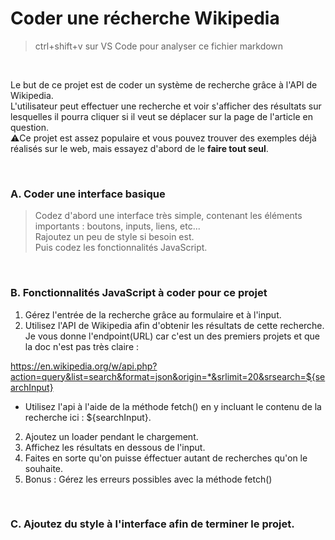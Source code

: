 # Coder une récherche Wikipedia

> ctrl+shift+v sur VS Code pour analyser ce fichier markdown

<br>

Le but de ce projet est de coder un système de recherche grâce à l'API de Wikipedia.<br>
L'utilisateur peut effectuer une recherche et voir s'afficher des résultats sur lesquelles il pourra cliquer si il veut se déplacer sur la page de l'article en question. <br> 
⚠️Ce projet est assez populaire et vous pouvez trouver des exemples déjà réalisés sur le web, mais essayez d'abord de le **faire tout seul**.

<br>

### A. Coder une interface basique
> Codez d'abord une interface très simple, contenant les éléments importants : boutons, inputs, liens, etc... <br>
> Rajoutez un peu de style si besoin est. 
> <br>
> Puis codez les fonctionnalités JavaScript.
> 
<br>

### B. Fonctionnalités JavaScript à coder pour ce projet

1. Gérez l'entrée de la recherche grâce au formulaire et à l'input.
2. Utilisez l'API de Wikipedia afin d'obtenir les résultats de cette recherche.<br>
Je vous donne l'endpoint(URL) car c'est un des premiers projets et que la doc n'est pas très claire :

https://en.wikipedia.org/w/api.php?action=query&list=search&format=json&origin=*&srlimit=20&srsearch=${searchInput}

- Utilisez l'api à l'aide de la méthode fetch() en y incluant le contenu de la recherche ici : ${searchInput}.

2. Ajoutez un loader pendant le chargement.
3. Affichez les résultats en dessous de l'input.
4. Faites en sorte qu'on puisse éffectuer autant de recherches qu'on le souhaite.
5. Bonus : Gérez les erreurs possibles avec la méthode fetch()

<br>

### C. Ajoutez du style à l'interface afin de terminer le projet.

